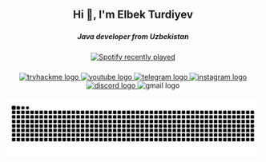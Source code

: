 <h2 align="center">Hi 👋, I'm Elbek Turdiyev</h2>

###

<h5 align="center">Java developer from Uzbekistan</h5>


###

<div align="center">
  <a href="https://open.spotify.com/artist/0Yr4BBpK2dkCp2UsrJ9LZN?si=V2uXd_JyQEWCdYXJLcBWYA">
    <img src="https://spotify-recently-played-readme.vercel.app/api?user=31asjqmpi7o6xwncucjfefuqd3yu&width=750&count=3&unique=true" alt="Spotify recently played"  />
  </a>
</div>

###

<div align="center">
  <a href="https://turdiev07.uz" target="_blank">
    <img src="https://img.shields.io/static/v1?message=Diary&logo=tryhackme&label=&color=f93&logoColor=white&labelColor=black&style=for-the-badge" height="35" alt="tryhackme logo"  />
  </a>
  <a href="https://www.youtube.com/@yetimdasturchi" target="_blank">
    <img src="https://img.shields.io/static/v1?message=Youtube&logo=youtube&label=&color=FF0000&logoColor=white&labelColor=&style=for-the-badge" height="35" alt="youtube logo"  />
  </a>
  <a href="https://t.me/turdiev07" target="_blank">
    <img src="https://img.shields.io/static/v1?message=Telegram&logo=telegram&label=&color=2CA5E0&logoColor=white&labelColor=&style=for-the-badge" height="35" alt="telegram logo"  />
  </a>
  <a href="https://www.instagram.com/07turdiev" target="_blank">
    <img src="https://img.shields.io/static/v1?message=Instagram&logo=instagram&label=&color=E4405F&logoColor=white&labelColor=&style=for-the-badge" height="35" alt="instagram logo"  />
  </a>
  <a href="https://discord.com/users/07turdiev" target="_blank">
    <img src="https://img.shields.io/static/v1?message=Discord&logo=discord&label=&color=7289DA&logoColor=white&labelColor=&style=for-the-badge" height="35" alt="discord logo"  />
  </a>
  <img src="https://img.shields.io/static/v1?message=Gmail&logo=gmail&label=&color=D14836&logoColor=white&labelColor=&style=for-the-badge" height="35" alt="gmail logo"  />
</div>

###

<img src="https://raw.githubusercontent.com/yetimdasturchi/yetimdasturchi/output/snake.svg" alt="Snake animation" />

###
